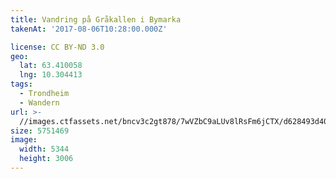 ```yaml
---
title: Vandring på Gråkallen i Bymarka
takenAt: '2017-08-06T10:28:00.000Z'

license: CC BY-ND 3.0
geo:
  lat: 63.410058
  lng: 10.304413
tags:
  - Trondheim
  - Wandern
url: >-
  //images.ctfassets.net/bncv3c2gt878/7wVZbC9aLUv8lRsFm6jCTX/d628493d4058e36ab9560f82e42657b1/vandring-p-grkallen-i-bymarka_36011253490_o
size: 5751469
image:
  width: 5344
  height: 3006
---
```


